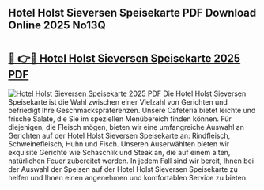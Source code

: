 ## Hotel Holst Sieversen Speisekarte PDF Download Online 2025 No13Q

# <h2><a href="http://gcc7xwu.nevu.top/?p=Hotel+Holst+Sieversen+Speisekarte">🔗 👉🔴 Hotel Holst Sieversen Speisekarte 2025 PDF</a></h2>

[![Hotel Holst Sieversen Speisekarte 2025 PDF](https://i.imgur.com/dBaPXMq.png)](http://gcc7xwu.nevu.top/?p=Hotel+Holst+Sieversen+Speisekarte)
Die Hotel Holst Sieversen Speisekarte ist die Wahl zwischen einer Vielzahl von Gerichten und befriedigt Ihre Geschmackspräferenzen. Unsere Cafeteria bietet leichte und frische Salate, die Sie im speziellen Menübereich finden können. Für diejenigen, die Fleisch mögen, bieten wir eine umfangreiche Auswahl an Gerichten auf der Hotel Holst Sieversen Speisekarte an: Rindfleisch, Schweinefleisch, Huhn und Fisch. Unseren Auserwählten bieten wir exquisite Gerichte wie Schaschlik und Steak an, die auf einem alten, natürlichen Feuer zubereitet werden. In jedem Fall sind wir bereit, Ihnen bei der Auswahl der Speisen auf der Hotel Holst Sieversen Speisekarte zu helfen und Ihnen einen angenehmen und komfortablen Service zu bieten.
